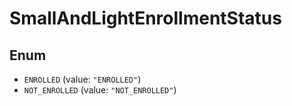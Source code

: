 # SmallAndLightEnrollmentStatus

## Enum

* `ENROLLED` (value: `"ENROLLED"`)
* `NOT_ENROLLED` (value: `"NOT_ENROLLED"`)
